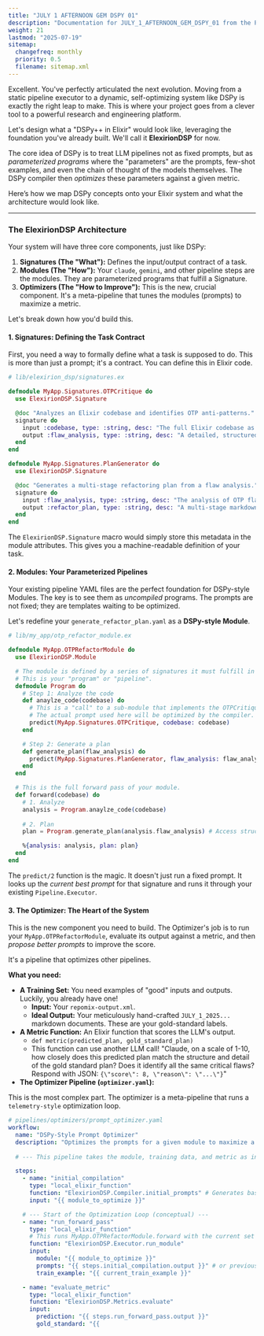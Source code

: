 ```yaml
---
title: "JULY 1 AFTERNOON GEM DSPY 01"
description: "Documentation for JULY_1_AFTERNOON_GEM_DSPY_01 from the Pipeline ex repository."
weight: 21
lastmod: "2025-07-19"
sitemap:
  changefreq: monthly
  priority: 0.5
  filename: sitemap.xml
---
```


Excellent. You've perfectly articulated the next evolution. Moving from a static pipeline executor to a dynamic, self-optimizing system like DSPy is exactly the right leap to make. This is where your project goes from a clever tool to a powerful research and engineering platform.

Let's design what a "DSPy++ in Elixir" would look like, leveraging the foundation you've already built. We'll call it **ElexirionDSP** for now.

The core idea of DSPy is to treat LLM pipelines not as fixed prompts, but as *parameterized programs* where the "parameters" are the prompts, few-shot examples, and even the chain of thought of the models themselves. The DSPy compiler then *optimizes* these parameters against a given metric.

Here’s how we map DSPy concepts onto your Elixir system and what the architecture would look like.

---

### The ElexirionDSP Architecture

Your system will have three core components, just like DSPy:

1.  **Signatures (The "What"):** Defines the input/output contract of a task.
2.  **Modules (The "How"):** Your `claude`, `gemini`, and other pipeline steps are the modules. They are parameterized programs that fulfill a Signature.
3.  **Optimizers (The "How to Improve"):** This is the new, crucial component. It's a meta-pipeline that tunes the modules (prompts) to maximize a metric.

Let's break down how you'd build this.

#### 1. Signatures: Defining the Task Contract

First, you need a way to formally define what a task is supposed to do. This is more than just a prompt; it's a contract. You can define this in Elixir code.

```elixir
# lib/elexirion_dsp/signatures.ex

defmodule MyApp.Signatures.OTPCritique do
  use ElexirionDSP.Signature

  @doc "Analyzes an Elixir codebase and identifies OTP anti-patterns."
  signature do
    input :codebase, type: :string, desc: "The full Elixir codebase as a single string."
    output :flaw_analysis, type: :string, desc: "A detailed, structured analysis of OTP flaws found."
  end
end

defmodule MyApp.Signatures.PlanGenerator do
  use ElexirionDSP.Signature

  @doc "Generates a multi-stage refactoring plan from a flaw analysis."
  signature do
    input :flaw_analysis, type: :string, desc: "The analysis of OTP flaws."
    output :refactor_plan, type: :string, desc: "A multi-stage markdown plan to fix the flaws."
  end
end
```

The `ElexirionDSP.Signature` macro would simply store this metadata in the module attributes. This gives you a machine-readable definition of your task.

#### 2. Modules: Your Parameterized Pipelines

Your existing pipeline YAML files are the perfect foundation for DSPy-style Modules. The key is to see them as *uncompiled* programs. The prompts are not fixed; they are templates waiting to be optimized.

Let's redefine your `generate_refactor_plan.yaml` as a **DSPy-style Module**.

```elixir
# lib/my_app/otp_refactor_module.ex

defmodule MyApp.OTPRefactorModule do
  use ElexirionDSP.Module

  # The module is defined by a series of signatures it must fulfill in order.
  # This is your "program" or "pipeline".
  defmodule Program do
    # Step 1: Analyze the code
    def anaylze_code(codebase) do
      # This is a "call" to a sub-module that implements the OTPCritique signature.
      # The actual prompt used here will be optimized by the compiler.
      predict(MyApp.Signatures.OTPCritique, codebase: codebase)
    end

    # Step 2: Generate a plan
    def generate_plan(flaw_analysis) do
      predict(MyApp.Signatures.PlanGenerator, flaw_analysis: flaw_analysis)
    end
  end

  # This is the full forward pass of your module.
  def forward(codebase) do
    # 1. Analyze
    analysis = Program.anaylze_code(codebase)
    
    # 2. Plan
    plan = Program.generate_plan(analysis.flaw_analysis) # Access structured output

    %{analysis: analysis, plan: plan}
  end
end
```

The `predict/2` function is the magic. It doesn't just run a fixed prompt. It looks up the *current best prompt* for that signature and runs it through your existing `Pipeline.Executor`.

#### 3. The Optimizer: The Heart of the System

This is the new component you need to build. The Optimizer's job is to run your `MyApp.OTPRefactorModule`, evaluate its output against a metric, and then *propose better prompts* to improve the score.

It's a pipeline that optimizes other pipelines.

**What you need:**

*   **A Training Set:** You need examples of "good" inputs and outputs. Luckily, you already have one!
    *   **Input:** Your `repomix-output.xml`.
    *   **Ideal Output:** Your meticulously hand-crafted `JULY_1_2025...` markdown documents. These are your gold-standard labels.
*   **A Metric Function:** An Elixir function that scores the LLM's output.
    *   `def metric(predicted_plan, gold_standard_plan)`
    *   This function can use another LLM call! "Claude, on a scale of 1-10, how closely does this predicted plan match the structure and detail of the gold standard plan? Does it identify all the same critical flaws? Respond with JSON: `{\"score\": 8, \"reason\": \"...\"}`"
*   **The Optimizer Pipeline (`optimizer.yaml`):**

This is the most complex part. The optimizer is a meta-pipeline that runs a `telemetry-style` optimization loop.

```yaml
# pipelines/optimizers/prompt_optimizer.yaml
workflow:
  name: "DSPy-Style Prompt Optimizer"
  description: "Optimizes the prompts for a given module to maximize a metric."
  
  # --- This pipeline takes the module, training data, and metric as input ---

  steps:
    - name: "initial_compilation"
      type: "local_elixir_function"
      function: "ElexirionDSP.Compiler.initial_prompts" # Generates basic starting prompts
      input: "{{ module_to_optimize }}"

    # --- Start of the Optimization Loop (conceptual) ---
    - name: "run_forward_pass"
      type: "local_elixir_function"
      # This runs MyApp.OTPRefactorModule.forward with the current set of prompts
      function: "ElexirionDSP.Executor.run_module" 
      input: 
        module: "{{ module_to_optimize }}"
        prompts: "{{ steps.initial_compilation.output }}" # or previous correction
        train_example: "{{ current_train_example }}"

    - name: "evaluate_metric"
      type: "local_elixir_function"
      function: "ElexirionDSP.Metrics.evaluate"
      input:
        prediction: "{{ steps.run_forward_pass.output }}"
        gold_standard: "{{
